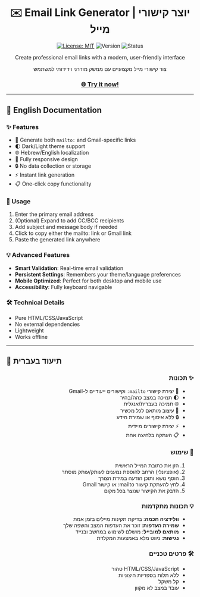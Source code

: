 <div align="center">

# ✉️ Email Link Generator | יוצר קישורי מייל

[![License: MIT](https://img.shields.io/badge/License-MIT-yellow.svg)](https://opensource.org/licenses/MIT) ![Version](https://img.shields.io/badge/version-1.0.0-blue) ![Status](https://img.shields.io/badge/status-active-success)

<p>Create professional email links with a modern, user-friendly interface</p>
<p>צור קישורי מייל מקצועיים עם ממשק מודרני וידידותי למשתמש</p>

<h3><a href="https://1121.github.io/mailtolink/">🌐 Try it now!</a></h3>

</div>

---

## 📖 English Documentation

### ✨ Features

- 📧 Generate both `mailto:` and Gmail-specific links
- 🌓 Dark/Light theme support
- 🌐 Hebrew/English localization
- 📱 Fully responsive design
- 🔒 No data collection or storage
- ⚡ Instant link generation
- 📋 One-click copy functionality

### 🚀 Usage

1. Enter the primary email address
2. (Optional) Expand to add CC/BCC recipients
3. Add subject and message body if needed
4. Click to copy either the mailto: link or Gmail link
5. Paste the generated link anywhere

### 💡 Advanced Features

- **Smart Validation**: Real-time email validation
- **Persistent Settings**: Remembers your theme/language preferences
- **Mobile Optimized**: Perfect for both desktop and mobile use
- **Accessibility**: Fully keyboard navigable

### 🛠️ Technical Details

- Pure HTML/CSS/JavaScript
- No external dependencies
- Lightweight
- Works offline

---

## 📖 תיעוד בעברית

<div dir="rtl">

### ✨ תכונות

- 📧 יצירת קישורי `mailto:` וקישורים ייעודיים ל-Gmail
- 🌓 תמיכה במצב כהה/בהיר
- 🌐 תמיכה בעברית/אנגלית
- 📱 עיצוב מותאם לכל מכשיר
- 🔒 ללא איסוף או שמירת מידע
- ⚡ יצירת קישורים מיידית
- 📋 העתקה בלחיצה אחת

### 🚀 שימוש

1. הזן את כתובת המייל הראשית
2. (אופציונלי) הרחב להוספת נמענים לעותק/עותק מוסתר
3. הוסף נושא ותוכן הודעה במידת הצורך
4. לחץ להעתקת קישור mailto: או קישור Gmail
5. הדבק את הקישור שנוצר בכל מקום

### 💡 תכונות מתקדמות

- **וולידציה חכמה**: בדיקת תקינות מיילים בזמן אמת
- **שמירת העדפות**: זוכר את העדפות המצב והשפה שלך
- **מותאם למובייל**: מושלם לשימוש במחשב ובנייד
- **נגישות**: ניווט מלא באמצעות המקלדת

### 🛠️ פרטים טכניים

- HTML/CSS/JavaScript טהור
- ללא תלות בספריות חיצוניות
- קל משקל
- עובד במצב לא מקוון
